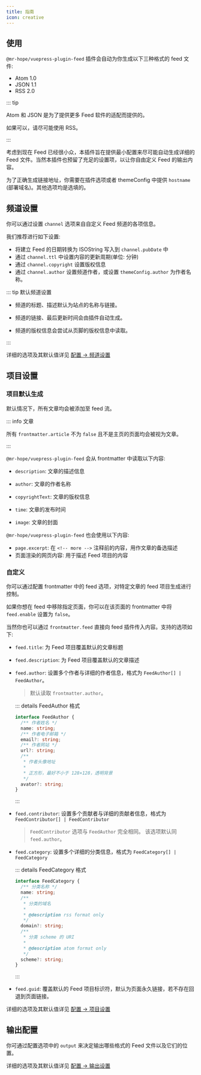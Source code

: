 ```yaml
---
title: 指南
icon: creative
---
```


## 使用

`@mr-hope/vuepress-plugin-feed` 插件会自动为你生成以下三种格式的 feed 文件:

- Atom 1.0
- JSON 1.1
- RSS 2.0

::: tip

Atom 和 JSON 是为了提供更多 Feed 软件的适配而提供的。

如果可以，请尽可能使用 RSS。

:::

考虑到现在 Feed 已经很小众，本插件旨在提供最小配置来尽可能自动生成详细的 Feed 文件。当然本插件也预留了充足的设置项，以让你自由定义 Feed 的输出内容。

为了正确生成链接地址，你需要在插件选项或者 themeConfig 中提供 `hostname` (部署域名)。其他选项均是选填的。

## 频道设置

你可以通过设置 `channel` 选项来自自定义 Feed 频道的各项信息。

我们推荐进行如下设置:

- 将建立 Feed 的日期转换为 ISOString 写入到 `channel.pubDate` 中
- 通过 `channel.ttl` 中设置内容的更新周期(单位: 分钟)
- 通过 `channel.copyright` 设置版权信息
- 通过 `channel.author` 设置频道作者，或设置 `themeConfig.author` 为作者名称。

::: tip 默认频道设置

- 频道的标题、描述默认为站点的名称与链接。

- 频道的链接、最后更新时间会由插件自动生成。

- 频道的版权信息会尝试从页脚的版权信息中读取。

:::

详细的选项及其默认值详见 [配置 → 频道设置](config/channel.md)

## 项目设置

### 项目默认生成

默认情况下，所有文章均会被添加至 feed 流。

::: info 文章

所有 `frontmatter.article` 不为 `false` 且不是主页的页面均会被视为文章。

:::

`@mr-hope/vuepress-plugin-feed` 会从 frontmatter 中读取以下内容:

- `description`: 文章的描述信息

- `author`: 文章的作者名称

- `copyrightText`: 文章的版权信息

- `time`: 文章的发布时间

- `image`: 文章的封面

`@mr-hope/vuepress-plugin-feed` 也会使用以下内容:

- `page.excerpt`: 在 `<!-- more -->` 注释前的内容，用作文章的备选描述
- 页面渲染的网页内容: 用于描述 Feed 项目的内容

### 自定义

你可以通过配置 frontmatter 中的 feed 选项，对特定文章的 feed 项目生成进行控制。

如果你想在 feed 中移除指定页面，你可以在该页面的 frontmatter 中将 `feed.enable` 设置为 `false`。

当然你也可以通过 `frontmatter.feed` 直接向 feed 插件传入内容。支持的选项如下:

- `feed.title`: 为 Feed 项目覆盖默认的文章标题
- `feed.description`: 为 Feed 项目覆盖默认的文章描述
- `feed.author`: 设置多个作者与详细的作者信息，格式为 `FeedAuthor[] | FeedAuthor`。

  > 默认读取 `frontmatter.author`。

  ::: details FeedAuthor 格式

  ```ts
  interface FeedAuthor {
    /** 作者姓名 */
    name: string;
    /** 作者电子邮箱 */
    email?: string;
    /** 作者网站 */
    url?: string;
    /**
     * 作者头像地址
     *
     * 正方形，最好不小于 128×128，透明背景
     */
    avator?: string;
  }
  ```

  :::

- `feed.contributor`: 设置多个贡献者与详细的贡献者信息，格式为 `FeedContributor[] | FeedContributor`

  > `FeedContributor` 选项与 `FeedAuthor` 完全相同。
  > 该选项默认同 `feed.author`。

- `feed.category`: 设置多个详细的分类信息，格式为 `FeedCategory[] | FeedCategory`

  ::: details FeedCategory 格式

  ```ts
  interface FeedCategory {
    /** 分类名称 */
    name: string;
    /**
     * 分类的域名
     *
     * @description rss format only
     */
    domain?: string;
    /**
     * 分类 scheme 的 URI
     *
     * @description atom format only
     */
    scheme?: string;
  }
  ```

  :::

- `feed.guid`: 覆盖默认的 Feed 项目标识符，默认为页面永久链接，若不存在回退到页面链接。

详细的选项及其默认值详见 [配置 → 项目设置](config/item.md)

## 输出配置

你可通过配置选项中的 `output` 来决定输出哪些格式的 Feed 文件以及它们的位置。

详细的选项及其默认值详见 [配置 → 输出设置](config/readme.md#output)
